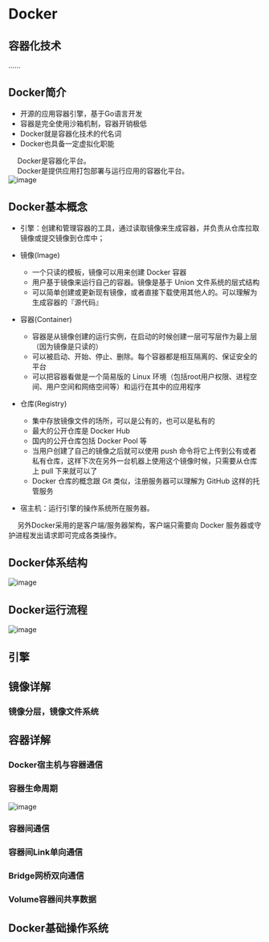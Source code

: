



# Docker

<!-- 
https://mp.weixin.qq.com/s/xq9lrHqBOWjQ65-V4Jrttg
-->

## 容器化技术  
<!-- 
https://mp.weixin.qq.com/s/RvURRnoSFPywtR8Af7IZ-g
-->
......

## Docker简介  
<!-- 
https://mp.weixin.qq.com/s?__biz=MzU0MzQ5MDA0Mw==&mid=2247486479&idx=3&sn=c1fbb2084fb251242d28232a199dcc32&chksm=fb0be69bcc7c6f8d43cacac86fc72b2c48d0264cdff59f992b1bdd3f34847283c596efdd524e&mpshare=1&scene=1&srcid=&sharer_sharetime=1564706539160&sharer_shareid=b256218ead787d58e0b58614a973d00d&key=dd204f3b2a2710ede816adfd8719abab5e616cb2bfaa745f0c27e1497097ef87868dd4e09b2f4cf7f9356029742e5eca3f090d149bf596e7cdde74af20c9a2075fda7b37e40c5fbc75534666bf2183f9&ascene=1&uin=MTE1MTYxNzY2MQ%3D%3D&devicetype=Windows+10&version=62060834&lang=zh_CN&pass_ticket=J89DTwjzapl6QMdBj7AAiEYLyOJjEXJXaq6zx%2Fd594ed2uDLQjTlRiDqWumTTR0m
-->

* 开源的应用容器引擎，基于Go语言开发  
* 容器是完全使用沙箱机制，容器开销极低  
* Docker就是容器化技术的代名词	
* Docker也具备一定虚拟化职能

&emsp; Docker是容器化平台。  
&emsp; Docker是提供应用打包部署与运行应用的容器化平台。  
![image](https://gitee.com/wt1814/pic-host/raw/master/images/projectManage/docker/docker-1.png)  




## Docker基本概念  

<!-- 
* 镜像: 镜像是文件，是只读的，提供了运行程序完整的软硬件资源，是应用程序的"集装箱"。  
* 容器: 是镜像的实例，由Docker负责创建，容器之间彼此隔离。  

引擎：创建和管理容器的工具，通过读取镜像来生成容器，并负责从仓库拉取镜像或提交镜像到仓库中；

镜像：类似于虚拟机镜像，一般由一个基本操作系统环境和多个应用程序打包而成，是创建容器的模板；

容器：可看作一个简易版的Linxu系统环境（包括root用户权限、进程空间、用户空间和网络空间等）以及运行在其中的应用程序打包而成的盒子；

仓库：集中存放镜像文件的场所，分为公共仓库和私有仓库，目前最大的公共仓库是官方提供的Docker Hub，此外国内的阿里云、腾讯云等也提供了公共仓库；

宿主机：运行引擎的操作系统所在服务器。
-->


* 引擎：创建和管理容器的工具，通过读取镜像来生成容器，并负责从仓库拉取镜像或提交镜像到仓库中；  
* 镜像(Image)
    * 一个只读的模板，镜像可以用来创建 Docker 容器
    * 用户基于镜像来运行自己的容器。镜像是基于 Union 文件系统的层式结构
    * 可以简单创建或更新现有镜像，或者直接下载使用其他人的。可以理解为生成容器的『源代码』

* 容器(Container)
    * 容器是从镜像创建的运行实例，在启动的时候创建一层可写层作为最上层（因为镜像是只读的）
    * 可以被启动、开始、停止、删除。每个容器都是相互隔离的、保证安全的平台
    * 可以把容器看做是一个简易版的 Linux 环境（包括root用户权限、进程空间、用户空间和网络空间等）和运行在其中的应用程序

* 仓库(Registry)
    * 集中存放镜像文件的场所，可以是公有的，也可以是私有的
    * 最大的公开仓库是 Docker Hub
    * 国内的公开仓库包括 Docker Pool 等
    * 当用户创建了自己的镜像之后就可以使用 push 命令将它上传到公有或者私有仓库，这样下次在另外一台机器上使用这个镜像时候，只需要从仓库上 pull 下来就可以了
    * Docker 仓库的概念跟 Git 类似，注册服务器可以理解为 GitHub 这样的托管服务
* 宿主机：运行引擎的操作系统所在服务器。  

&emsp; 另外Docker采用的是客户端/服务器架构，客户端只需要向 Docker 服务器或守护进程发出请求即可完成各类操作。  


## Docker体系结构  
<!-- 
https://mp.weixin.qq.com/s/RvURRnoSFPywtR8Af7IZ-g
-->
![image](https://gitee.com/wt1814/pic-host/raw/master/images/projectManage/docker/docker-2.png)  

## Docker运行流程  
![image](https://gitee.com/wt1814/pic-host/raw/master/images/projectManage/docker/docker-3.png)  

## 引擎  
<!-- 
https://mp.weixin.qq.com/s?__biz=MzI1NDQ3MjQxNA==&mid=2247488707&idx=1&sn=eab72ec6e0c6bcd0396f49ab67644f05&chksm=e9c5ed72deb264649c24f8c1f54a1ecb896abc11dee26373bcf7df0f2b6a1a28f1ce2050fe89&mpshare=1&scene=1&srcid=#rd
-->


## 镜像详解
### 镜像分层，镜像文件系统  
<!-- 
https://mp.weixin.qq.com/s/PM6K3j8bqBbbwtt4S4uyEw
-->

## 容器详解
### Docker宿主机与容器通信  

### 容器生命周期  
![image](https://gitee.com/wt1814/pic-host/raw/master/images/projectManage/docker/docker-4.png)  


### 容器间通信  
### 容器间Link单向通信  

### Bridge网桥双向通信  

### Volume容器间共享数据  


## Docker基础操作系统  
<!-- 
https://mp.weixin.qq.com/s/PM6K3j8bqBbbwtt4S4uyEw
-->







